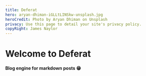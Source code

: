 ```yaml
---
title: Deferat
hero: aryan-dhiman-iGLLtLINSkw-unsplash.jpg
heroCredit: Photo by Aryan Dhiman on Unsplash
privacy: Use this page to detail your site's privacy policy.
copyRight: James Naylor
---
```


# Welcome to Deferat
#### Blog engine for markdown posts 😁